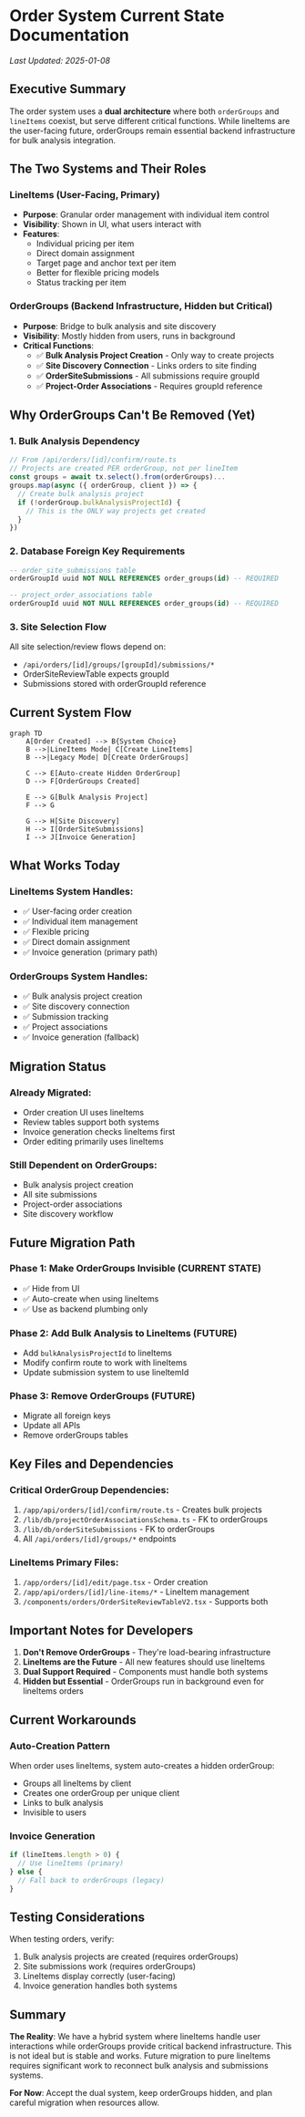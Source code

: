 # Order System Current State Documentation
*Last Updated: 2025-01-08*

## Executive Summary

The order system uses a **dual architecture** where both `orderGroups` and `lineItems` coexist, but serve different critical functions. While lineItems are the user-facing future, orderGroups remain essential backend infrastructure for bulk analysis integration.

## The Two Systems and Their Roles

### LineItems (User-Facing, Primary)
- **Purpose**: Granular order management with individual item control
- **Visibility**: Shown in UI, what users interact with
- **Features**:
  - Individual pricing per item
  - Direct domain assignment
  - Target page and anchor text per item
  - Better for flexible pricing models
  - Status tracking per item

### OrderGroups (Backend Infrastructure, Hidden but Critical)
- **Purpose**: Bridge to bulk analysis and site discovery
- **Visibility**: Mostly hidden from users, runs in background
- **Critical Functions**:
  - ✅ **Bulk Analysis Project Creation** - Only way to create projects
  - ✅ **Site Discovery Connection** - Links orders to site finding
  - ✅ **OrderSiteSubmissions** - All submissions require groupId
  - ✅ **Project-Order Associations** - Requires groupId reference

## Why OrderGroups Can't Be Removed (Yet)

### 1. Bulk Analysis Dependency
```typescript
// From /api/orders/[id]/confirm/route.ts
// Projects are created PER orderGroup, not per lineItem
const groups = await tx.select().from(orderGroups)...
groups.map(async ({ orderGroup, client }) => {
  // Create bulk analysis project
  if (!orderGroup.bulkAnalysisProjectId) {
    // This is the ONLY way projects get created
  }
})
```

### 2. Database Foreign Key Requirements
```sql
-- order_site_submissions table
orderGroupId uuid NOT NULL REFERENCES order_groups(id) -- REQUIRED

-- project_order_associations table  
orderGroupId uuid NOT NULL REFERENCES order_groups(id) -- REQUIRED
```

### 3. Site Selection Flow
All site selection/review flows depend on:
- `/api/orders/[id]/groups/[groupId]/submissions/*`
- OrderSiteReviewTable expects groupId
- Submissions stored with orderGroupId reference

## Current System Flow

```mermaid
graph TD
    A[Order Created] --> B{System Choice}
    B -->|LineItems Mode| C[Create LineItems]
    B -->|Legacy Mode| D[Create OrderGroups]
    
    C --> E[Auto-create Hidden OrderGroup]
    D --> F[OrderGroups Created]
    
    E --> G[Bulk Analysis Project]
    F --> G
    
    G --> H[Site Discovery]
    H --> I[OrderSiteSubmissions]
    I --> J[Invoice Generation]
```

## What Works Today

### LineItems System Handles:
- ✅ User-facing order creation
- ✅ Individual item management
- ✅ Flexible pricing
- ✅ Direct domain assignment
- ✅ Invoice generation (primary path)

### OrderGroups System Handles:
- ✅ Bulk analysis project creation
- ✅ Site discovery connection
- ✅ Submission tracking
- ✅ Project associations
- ✅ Invoice generation (fallback)

## Migration Status

### Already Migrated:
- Order creation UI uses lineItems
- Review tables support both systems
- Invoice generation checks lineItems first
- Order editing primarily uses lineItems

### Still Dependent on OrderGroups:
- Bulk analysis project creation
- All site submissions
- Project-order associations
- Site discovery workflow

## Future Migration Path

### Phase 1: Make OrderGroups Invisible (CURRENT STATE)
- ✅ Hide from UI
- ✅ Auto-create when using lineItems
- ✅ Use as backend plumbing only

### Phase 2: Add Bulk Analysis to LineItems (FUTURE)
- Add `bulkAnalysisProjectId` to lineItems
- Modify confirm route to work with lineItems
- Update submission system to use lineItemId

### Phase 3: Remove OrderGroups (FUTURE)
- Migrate all foreign keys
- Update all APIs
- Remove orderGroups tables

## Key Files and Dependencies

### Critical OrderGroup Dependencies:
1. `/app/api/orders/[id]/confirm/route.ts` - Creates bulk projects
2. `/lib/db/projectOrderAssociationsSchema.ts` - FK to orderGroups
3. `/lib/db/orderSiteSubmissions` - FK to orderGroups
4. All `/api/orders/[id]/groups/*` endpoints

### LineItems Primary Files:
1. `/app/orders/[id]/edit/page.tsx` - Order creation
2. `/app/api/orders/[id]/line-items/*` - LineItem management
3. `/components/orders/OrderSiteReviewTableV2.tsx` - Supports both

## Important Notes for Developers

1. **Don't Remove OrderGroups** - They're load-bearing infrastructure
2. **LineItems are the Future** - All new features should use lineItems
3. **Dual Support Required** - Components must handle both systems
4. **Hidden but Essential** - OrderGroups run in background even for lineItems orders

## Current Workarounds

### Auto-Creation Pattern
When order uses lineItems, system auto-creates a hidden orderGroup:
- Groups all lineItems by client
- Creates one orderGroup per unique client
- Links to bulk analysis
- Invisible to users

### Invoice Generation
```typescript
if (lineItems.length > 0) {
  // Use lineItems (primary)
} else {
  // Fall back to orderGroups (legacy)
}
```

## Testing Considerations

When testing orders, verify:
1. Bulk analysis projects are created (requires orderGroups)
2. Site submissions work (requires orderGroups)  
3. LineItems display correctly (user-facing)
4. Invoice generation handles both systems

## Summary

**The Reality**: We have a hybrid system where lineItems handle user interactions while orderGroups provide critical backend infrastructure. This is not ideal but is stable and works. Future migration to pure lineItems requires significant work to reconnect bulk analysis and submissions systems.

**For Now**: Accept the dual system, keep orderGroups hidden, and plan careful migration when resources allow.